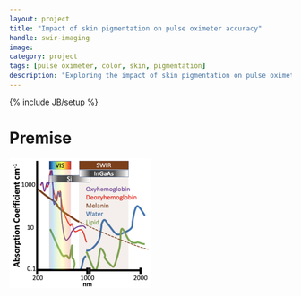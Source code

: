 ```yaml
---
layout: project
title: "Impact of skin pigmentation on pulse oximeter accuracy"
handle: swir-imaging
image:
category: project
tags: [pulse oximeter, color, skin, pigmentation]
description: "Exploring the impact of skin pigmentation on pulse oximeter function"
---
```

{% include JB/setup %}

# Premise


<img width="50%" src="/assets/images/projects/swir-imaging/vis-swir-chromophore.png"/>



[1]:/papers/paper/hyperspectral-acd
